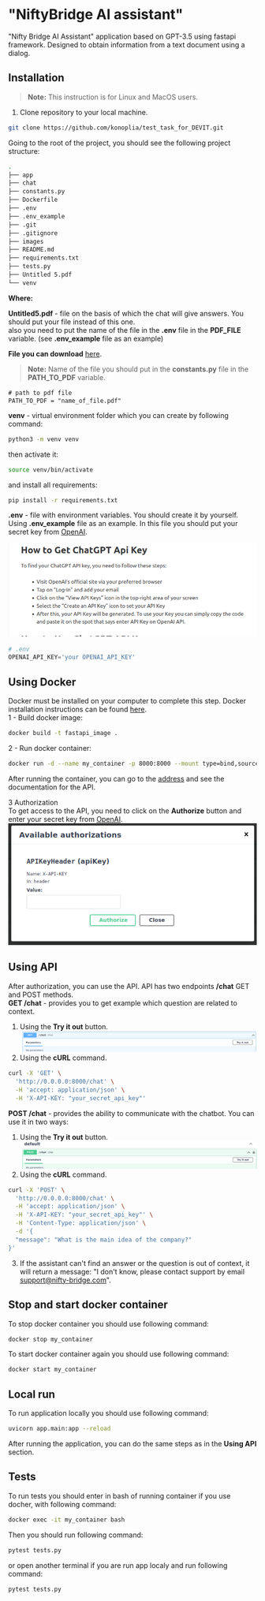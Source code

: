 # "NiftyBridge AI assistant"
"Nifty Bridge AI Assistant" application based on GPT-3.5 using fastapi framework.
Designed to obtain information from a text document using a dialog.

## Installation
> **Note:** This instruction is for Linux and MacOS users.

1. Clone repository to your local machine.
```bash
git clone https://github.com/konoplia/test_task_for_DEVIT.git
```
Going to the root of the project, you should see the following project structure:
```bash
.
├── app
├── chat
├── constants.py
├── Dockerfile
├── .env
├── .env_example
├── .git
├── .gitignore
├── images
├── README.md
├── requirements.txt
├── tests.py
├── Untitled 5.pdf
└── venv
```
**Where:**  

**Untitled5.pdf** - file on the basis of which the chat will give answers. You should put your file instead of this one.  
also you need to put the name of the file in the **.env** file in the **PDF_FILE** variable. (see **.env_example** file as an example)


**File you can download** [here](https://www.dropbox.com/s/9npstuvp2vhnq4z/Untitled%205.pdf?dl=0).

> **Note:** Name of the file you should put in the **constants.py** file in the **PATH_TO_PDF** variable.
```
# path to pdf file
PATH_TO_PDF = "name_of_file.pdf"
```
**venv** - virtual environment folder which you can create by following command:
```bash
python3 -m venv venv
```
then activate it:
```bash
source venv/bin/activate
```
and install all requirements:
```bash
pip install -r requirements.txt
```
**.env** - file with environment variables. You should create it by yourself. Using **.env_example** file as an example.
In this file you should put your secret key from [OpenAI](https://beta.openai.com/).

![How to get api key](images/screens/2023-05-02_16-54-17.png)

```python
# .env
OPENAI_API_KEY='your OPENAI_API_KEY'
```


## Using Docker
Docker must be installed on your computer to complete this step.
Docker installation instructions can be found [here](https://docs.docker.com/engine/install/).  
1 - Build docker image:
```bash
docker build -t fastapi_image .
```
2 - Run docker container:
```bash
docker run -d --name my_container -p 8000:8000 --mount type=bind,source="$(pwd)",target=/code fastapi_image
```
After running the container, you can go to the [address](http://0.0.0.0:8000/docs#/) and see the documentation for the API.  

3 Authorization  
To get access to the API, you need to click on the **Authorize** button and enter your secret key from [OpenAI](https://beta.openai.com/).
![Authorization](images/screens/2023-05-02_18-03-15.png)

## Using API
After authorization, you can use the API. API has two endpoints **/chat** GET and POST methods.  
**GET /chat** - provides you to get example which question are related to context.  
1. Using the **Try it out** button.
![Try it out](images/screens/2023-05-03_10-49-46.png) 
2. Using the **cURL** command.  
```bash
curl -X 'GET' \
  'http://0.0.0.0:8000/chat' \
  -H 'accept: application/json' \
  -H 'X-API-KEY: "your_secret_api_key"'
  ```

**POST /chat** -  provides the ability to communicate with the chatbot. 
You can use it in two ways:
1. Using the **Try it out** button.
![Try it out](images/screens/2023-05-02_18-14-03.png) 
2. Using the **cURL** command.
```bash
curl -X 'POST' \
  'http://0.0.0.0:8000/chat' \
  -H 'accept: application/json' \
  -H 'X-API-KEY: "your_secret_api_key"' \
  -H 'Content-Type: application/json' \
  -d '{
  "message": "What is the main idea of the company?"
}'
```
3. If the assistant can't find an answer or the question is out of context, it will return a message: "I don't know, please contact support by email support@nifty-bridge.com".

## Stop and start docker container
To stop docker container you should use following command:
```bash
docker stop my_container
```
To start docker container again you should use following command:
```bash
docker start my_container
```
## Local run
To run application locally you should use following command:
```bash
uvicorn app.main:app --reload
```
After running the application, you can do the same steps as in the **Using API** section.

## Tests
To run tests you should enter in bash of running container if you use docher, with following command:
```bash
docker exec -it my_container bash
```
Then you should run following command:
```bash
pytest tests.py
```
or open another terminal if you are run app localy and run following command:
```bash
pytest tests.py
```
